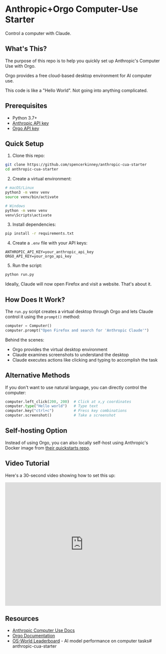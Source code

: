 # Anthropic+Orgo Computer-Use Starter

Control a computer with Claude.

## What's This?

The purpose of this repo is to help you quickly set up Anthropic's Computer Use with Orgo.

Orgo provides a free cloud-based desktop environment for AI computer use.

This code is like a "Hello World". Not going into anything complicated.

## Prerequisites

- Python 3.7+
- [Anthropic API key](https://console.anthropic.com/)
- [Orgo API key](https://orgo.ai/start)

## Quick Setup

1. Clone this repo:
```bash
git clone https://github.com/spencerkinney/anthropic-cua-starter
cd anthropic-cua-starter
```

2. Create a virtual environment:
```bash
# macOS/Linux
python3 -m venv venv
source venv/bin/activate

# Windows
python -m venv venv
venv\Scripts\activate
```

3. Install dependencies:
```bash
pip install -r requirements.txt
```

4. Create a `.env` file with your API keys:
```
ANTHROPIC_API_KEY=your_anthropic_api_key
ORGO_API_KEY=your_orgo_api_key
```

5. Run the script:
```bash
python run.py
```

Ideally, Claude will now open Firefox and visit a website. That's about it.

## How Does It Work?

The `run.py` script creates a virtual desktop through Orgo and lets Claude control it using the `prompt()` method:

```python
computer = Computer()
computer.prompt("Open Firefox and search for 'Anthropic Claude'")
```

Behind the scenes:
- Orgo provides the virtual desktop environment
- Claude examines screenshots to understand the desktop
- Claude executes actions like clicking and typing to accomplish the task

## Alternative Methods

If you don't want to use natural language, you can directly control the computer:

```python
computer.left_click(200, 200)  # Click at x,y coordinates
computer.type("Hello world")   # Type text
computer.key("ctrl+c")         # Press key combinations
computer.screenshot()          # Take a screenshot
```

## Self-hosting Option

Instead of using Orgo, you can also locally self-host using Anthropic's Docker image from [their quickstarts repo](https://github.com/anthropics/anthropic-quickstarts/tree/main/computer-use-demo).

## Video Tutorial

Here's a 30-second video showing how to set this up:

<iframe 
  width="100%" 
  height="400" 
  src="https://www.youtube.com/embed/JTbgxry--Fk" 
  title="Anthropic Computer Use Setup in 30 Seconds (With Orgo)" 
  frameBorder="0" 
  allow="accelerometer; autoplay; clipboard-write; encrypted-media; gyroscope; picture-in-picture" 
  allowFullScreen>
</iframe>

## Resources

- [Anthropic Computer Use Docs](https://docs.anthropic.com/en/docs/agents-and-tools/computer-use)
- [Orgo Documentation](https://www.orgo.ai/docs)
- [OS-World Leaderboard](https://os-world.github.io/) - AI model performance on computer tasks# anthropic-cua-starter
